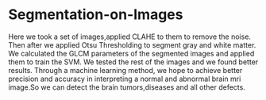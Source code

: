 # Segmentation-on-Images
Here we took a set of images,applied CLAHE to them to remove the noise.
Then after we applied Otsu Thresholding to segment gray and white matter. 
We calculated the GLCM parameters of the segmented images and applied them to train the SVM.
We tested the rest of the images and we found better results. 
Through a machine learning method, we hope to achieve better precision and accuracy 
in interpreting a normal and abnormal brain mri image.So we can detect the brain tumors,diseases and all other defects.
